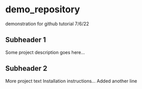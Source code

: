 # demo_repository
demonstration for github tutorial 7/6/22

## Subheader 1
Some project description goes here...

## Subheader 2
More project text
Installation instructions...
Added another line
